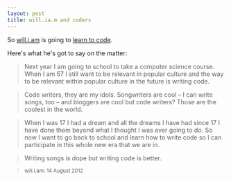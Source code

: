 ```yaml
--- 
layout: post
title: will.ia.m and coders
---
```

So [will.i.am](http://twitter.com/iamwill) is going to [learn to code](http://www.mirror.co.uk/3am/celebrity-news/william-is-going-back-to-school-to-study-1259968). 

Here's what he's got to say on the matter:
> Next year I am going to school to take a computer science course. When I am 57 I still want to be relevant in popular culture and the way to be relevant within popular culture in the future is writing code.

> Code writers, they are my idols. Songwriters are cool – I can write songs, too – and bloggers are cool but code writers? Those are the coolest in the world.

> When I was 17 I had a dream and all the dreams I have had since 17 I have done them beyond what I thought I was ever going to do. So now I want to go back to school and learn how to write code so I can participate in this whole new era that we are in.

> Writing songs is dope but writing code is better.

> <small>will.i.am: 14 August 2012</small>